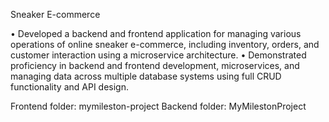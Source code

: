 Sneaker E-commerce 						   

•	Developed a backend and frontend application for managing various operations of online sneaker e-commerce, including inventory, orders, and customer interaction using a microservice architecture.
•	Demonstrated proficiency in backend and frontend development, microservices, and managing data across multiple database systems using full CRUD functionality and API design.

Frontend folder: mymileston-project 
Backend folder: MyMilestonProject
